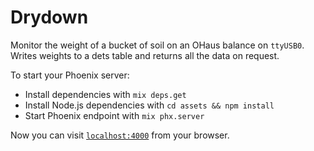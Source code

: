 # Drydown

Monitor the weight of a bucket of soil on an OHaus balance on `ttyUSB0`. Writes
weights to a dets table and returns all the data on request.

To start your Phoenix server:

  * Install dependencies with `mix deps.get`
  * Install Node.js dependencies with `cd assets && npm install`
  * Start Phoenix endpoint with `mix phx.server`

Now you can visit [`localhost:4000`](http://localhost:4000) from your browser.
